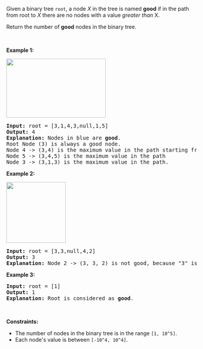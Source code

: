 <p>Given a binary tree <code>root</code>, a node <em>X</em> in the tree is named&nbsp;<strong>good</strong> if in the path from root to <em>X</em> there are no nodes with a value <em>greater than</em> X.</p>

<p>Return the number of <strong>good</strong> nodes in the binary tree.</p>

<p>&nbsp;</p>
<p><strong class="example">Example 1:</strong></p>

<p><strong><img alt="" src="https://assets.leetcode.com/uploads/2020/04/02/test_sample_1.png" style="width: 263px; height: 156px;" /></strong></p>

<pre>
<strong>Input:</strong> root = [3,1,4,3,null,1,5]
<strong>Output:</strong> 4
<strong>Explanation:</strong> Nodes in blue are <strong>good</strong>.
Root Node (3) is always a good node.
Node 4 -&gt; (3,4) is the maximum value in the path starting from the root.
Node 5 -&gt; (3,4,5) is the maximum value in the path
Node 3 -&gt; (3,1,3) is the maximum value in the path.</pre>

<p><strong class="example">Example 2:</strong></p>

<p><strong><img alt="" src="https://assets.leetcode.com/uploads/2020/04/02/test_sample_2.png" style="width: 157px; height: 161px;" /></strong></p>

<pre>
<strong>Input:</strong> root = [3,3,null,4,2]
<strong>Output:</strong> 3
<strong>Explanation:</strong> Node 2 -&gt; (3, 3, 2) is not good, because &quot;3&quot; is higher than it.</pre>

<p><strong class="example">Example 3:</strong></p>

<pre>
<strong>Input:</strong> root = [1]
<strong>Output:</strong> 1
<strong>Explanation:</strong> Root is considered as <strong>good</strong>.</pre>

<p>&nbsp;</p>
<p><strong>Constraints:</strong></p>

<ul>
	<li>The number of nodes in the binary tree is in the range&nbsp;<code>[1, 10^5]</code>.</li>
	<li>Each node&#39;s value is between <code>[-10^4, 10^4]</code>.</li>
</ul>